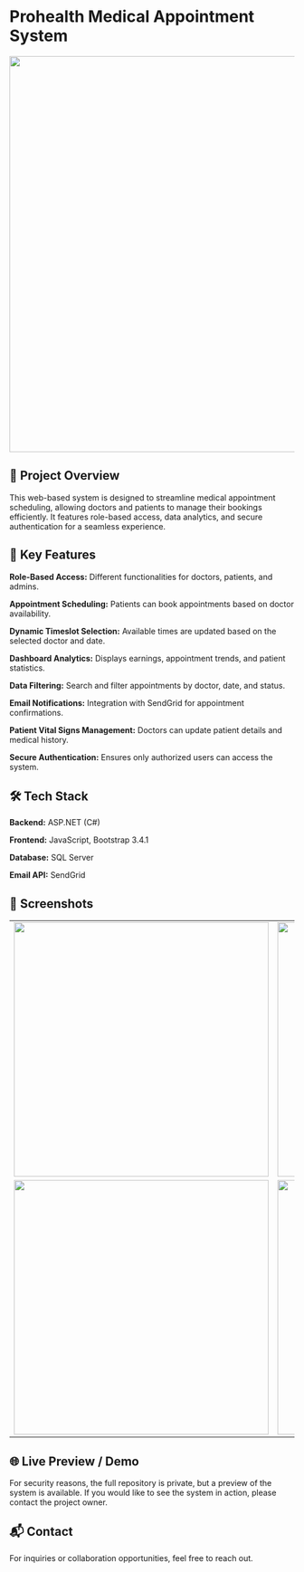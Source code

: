 # Prohealth Medical Appointment System
<div align="center" >
  <img src="https://github.com/user-attachments/assets/2ca7959c-6373-487e-a096-6a6590395758" width="700">
</div>

## 📌 Project Overview

This web-based system is designed to streamline medical appointment scheduling, allowing doctors and patients to manage their bookings efficiently. It features role-based access, data analytics, and secure authentication for a seamless experience.

## 🚀 Key Features

**Role-Based Access:** Different functionalities for doctors, patients, and admins.

**Appointment Scheduling:** Patients can book appointments based on doctor availability.

**Dynamic Timeslot Selection:** Available times are updated based on the selected doctor and date.

**Dashboard Analytics:** Displays earnings, appointment trends, and patient statistics.

**Data Filtering:** Search and filter appointments by doctor, date, and status.

**Email Notifications:** Integration with SendGrid for appointment confirmations.


**Patient Vital Signs Management:** Doctors can update patient details and medical history.

**Secure Authentication:** Ensures only authorized users can access the system.

## 🛠️ Tech Stack

**Backend:** ASP.NET (C#)

**Frontend:** JavaScript, Bootstrap 3.4.1

**Database:** SQL Server

**Email API:** SendGrid


## 📸 Screenshots

<div align="center">
  <table>
    <tr>
      <td><img src="https://github.com/user-attachments/assets/621d79f5-b696-4ecb-adcf-7fb6367c36ca" width="450"></td>
      <td><img src="https://github.com/user-attachments/assets/9ff482b9-f169-4978-8b68-10d9c724c848" width="450"></td>
    </tr>
    <tr>
      <td><img src="https://github.com/user-attachments/assets/a04d41fa-30ea-4640-b423-fb579b8c384a" width="450"></td>
      <td><img src="https://github.com/user-attachments/assets/a030a0a5-759b-4062-a993-9ca70b80ffae" width="450"></td>
    </tr>
  </table>
</div>

## 🌐 Live Preview / Demo

For security reasons, the full repository is private, but a preview of the system is available.
If you would like to see the system in action, please contact the project owner.

## 📬 Contact

For inquiries or collaboration opportunities, feel free to reach out.
